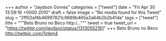 
+++
author = "Jaydson Gomes"
categories = ["tweet"]
date = "Fri Apr 30 13:59:16 +0000 2010"
draft = false
image = "No media found for this Tweet"
slug = "2ff02af4b46997821c9689b465a2a64b2b2b41da"
tags = ["tweet"]
title = """Beto Bruno no Beco http:/..."""
tweet = true
tweet_url = "https://twitter.com/jaydson/status/13130552161"
+++
Beto Bruno no Beco http://twitpic.com/1jnbm4
